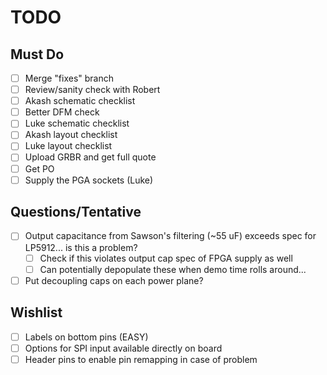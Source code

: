 # TODO

## Must Do
* [ ] Merge "fixes" branch
* [ ] Review/sanity check with Robert
* [ ] Akash schematic checklist
* [ ] Better DFM check
* [ ] Luke schematic checklist
* [ ] Akash layout checklist
* [ ] Luke layout checklist
* [ ] Upload GRBR and get full quote
* [ ] Get PO
* [ ] Supply the PGA sockets (Luke)

## Questions/Tentative

* [ ] Output capacitance from Sawson's filtering (~55 uF) exceeds spec for LP5912... is this a problem?
  * [ ] Check if this violates output cap spec of FPGA supply as well
  * [ ] Can potentially depopulate these when demo time rolls around...
* [ ] Put decoupling caps on each power plane?

## Wishlist

* [ ] Labels on bottom pins (EASY)
* [ ] Options for SPI input available directly on board
* [ ] Header pins to enable pin remapping in case of problem
